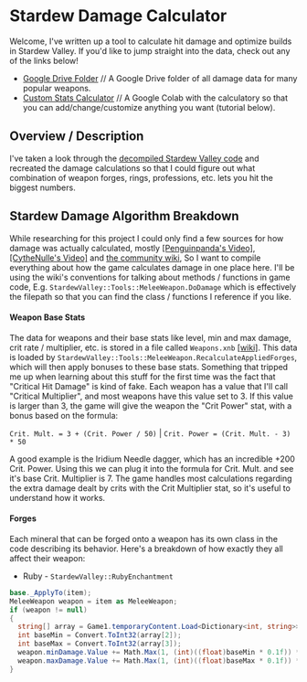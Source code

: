 # Stardew Damage Calculator
Welcome, I've written up a tool to calculate hit damage and optimize builds in Stardew Valley. If you'd like to jump straight into the data, check out any of the links below!
- [Google Drive Folder](link) // A Google Drive folder of all damage data for many popular weapons.
- [Custom Stats Calculator](link) // A Google Colab with the calculatory so that you can add/change/customize anything you want (tutorial below).

## Overview / Description
I've taken a look through the [decompiled Stardew Valley code](https://github.com/veywrn/StardewValley/tree/master) and recreated the damage calculations so that I could figure out what combination of weapon forges, rings, professions, etc. lets you hit the biggest numbers. 


## Stardew Damage Algorithm Breakdown
While researching for this project I could only find a few sources for how damage was actually calculated, mostly [[Penguinpanda's Video]](https://www.youtube.com/watch?v=_CGaLn6Etvc), [[CytheNulle's Video]](https://www.youtube.com/watch?v=upUQwXrW_kI) and [the community wiki](https://stardewvalleywiki.com), So I want to compile everything about how the game calculates damage in one place here. I'll be using the wiki's conventions for talking about methods / functions in game code, E.g. `StardewValley::Tools::MeleeWeapon.DoDamage` which is effectively the filepath so that you can find the class / functions I reference if you like.

#### Weapon Base Stats

The data for weapons and their base stats like level, min and max damage, crit rate / multiplier, etc. is stored in a file called `Weapons.xnb` [[wiki]](https://stardewvalleywiki.com/Modding:Items#Weapons). This data is loaded by `‎StardewValley::Tools::MeleeWeapon.RecalculateAppliedForges`, which will then apply bonuses to these base stats. Something that tripped me up when learning about this stuff for the first time was the fact that "Critical Hit Damage" is kind of fake. Each weapon has a value that I'll call "Critical Multiplier", and most weapons have this value set to 3. If this value is larger than 3, the game will give the weapon the "Crit Power" stat, with a bonus based on the formula:

`Crit. Mult. = 3 + (Crit. Power / 50)`  |  `Crit. Power = (Crit. Mult. - 3) * 50`

A good example is the Iridium Needle dagger, which has an incredible +200 Crit. Power. Using this we can plug it into the formula for Crit. Mult. and see it's base Crit. Multiplier is 7. The game handles most calculations regarding the extra damage dealt by crits with the Crit Multiplier stat, so it's useful to understand how it works.

#### Forges

Each mineral that can be forged onto a weapon has its own class in the code describing its behavior. Here's a breakdown of how exactly they all affect their weapon: 
- Ruby - `StardewValley::RubyEnchantment`
```c#
base._ApplyTo(item);
MeleeWeapon weapon = item as MeleeWeapon;
if (weapon != null)
{
  string[] array = Game1.temporaryContent.Load<Dictionary<int, string>>("Data\\weapons")[weapon.InitialParentTileIndex].Split('/');
  int baseMin = Convert.ToInt32(array[2]);
  int baseMax = Convert.ToInt32(array[3]);
  weapon.minDamage.Value += Math.Max(1, (int)((float)baseMin * 0.1f)) * GetLevel();
  weapon.maxDamage.Value += Math.Max(1, (int)((float)baseMax * 0.1f)) * GetLevel();
}
```

